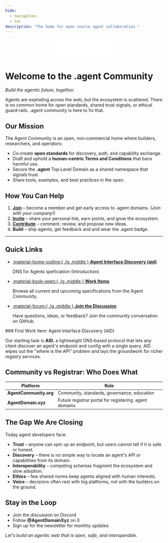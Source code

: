```yaml
---
hide:
  - navigation
  - toc
description: "The home for open source agent collaboration."
---
```


<div style="text-align: center; margin-bottom: 2rem;">
  <img src="./assets/logo.svg" alt="Agent Community Logo" style="max-width: 200px; height: auto;">
</div>

# Welcome to the .agent Community

*Build the agentic future, together.*

Agents are exploding across the web, but the ecosystem is scattered. There is no common home for open standards, shared trust signals, or ethical guard‑rails. .agent community is here to fix that.

## Our Mission

The Agent Community is an open, non‑commercial home where builders, researchers, and operators:

* Co‑create **open standards** for discovery, auth, and capability exchange.
* Draft and uphold a **human‑centric Terms and Conditions** that bans harmful use.
* Secure the **.agent** Top‑Level Domain as a shared namespace that signals trust.
* Share tools, examples, and best practices in the open.

## How You Can Help

1. **[Join](https://agentcommunity.org)** – become a member and get early access to .agent domains. _(Join with your company!)_
2. **[Invite](https://agentcommunity.org)** – share your personal link, earn points, and grow the ecosystem.
3. **[Contribute](https://github.com/orgs/agentcommunity)** – comment. review, and propose new ideas.
4. **Build** – ship agents, get feedback and and wear the .agent badge.


---

## Quick Links


<div class="grid cards" markdown>

-   [:material-home-outline:{ .lg .middle } __Agent Interface Discovery (aid)__](aid/index.md)

    DNS for Agents speficiation (Introduction)

-   [:material-book-open:{ .lg .middle } __Work Items__](work-items/index.md)

    Browse all current and upcoming specifications from the Agent Community.


-   [:material-forum:{ .lg .middle } __Join the Discussion__](https://github.com/orgs/agentcommunity/discussions)


    Have questions, ideas, or feedback? Join the community conversation on GitHub.



</div>
### First Work Item: Agent Interface Discovery (AID)

Our starting task is **AID**, a lightweight DNS‑based protocol that lets any client discover an agent's endpoint and config with a single query. AID wipes out the "where is the API" problem and lays the groundwork for richer registry services.

## Community vs Registrar: Who Does What

| Platform               | Role                                                   |
| ---------------------- | ------------------------------------------------------ |
| **AgentCommunity.org** | Community, standards, governance, education            |
| **AgentDomain.xyz**    | Future registrar portal for registering .agent domains |



## The Gap We Are Closing

Today agent developers face:

* **Trust** – anyone can spin up an endpoint, but users cannot tell if it is safe or honest.
* **Discovery** – there is no simple way to locate an agent's API or capabilities from its domain.
* **Interoperability** – competing schemas fragment the ecosystem and slow adoption.
* **Ethics** – few shared norms keep agents aligned with human interests.
* **Voice** – decisions often rest with big platforms, not with the builders on the ground.



## Stay in the Loop

* Join the discussion on Discord
* Follow **@AgentDomainXyz** on X
* Sign up for the newsletter for monthly updates

*Let's build an agentic web that is open, safe, and interoperable.*

